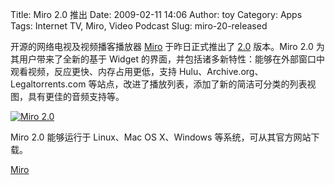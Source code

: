 Title: Miro 2.0 推出
Date: 2009-02-11 14:06
Author: toy
Category: Apps
Tags: Internet TV, Miro, Video Podcast
Slug: miro-20-released

开源的网络电视及视频播客播放器 [Miro](http://linuxtoy.org/search/miro)
于昨日正式推出了
[2.0](http://www.getmiro.com/blog/2009/02/miro-20-is-here/) 版本。Miro
2.0 为其用户带来了全新的基于 Widget
的界面，并包括诸多新特性：能够在外部窗口中观看视频，反应更快、内存占用更低，支持
Hulu、Archive.org、Legaltorrents.com
等站点，改进了播放列表，添加了新的简洁可分类的列表视图，具有更佳的音频支持等。

[![Miro
2.0](http://i.linuxtoy.org/images/2009/02/miro-thumb.png)](http://i.linuxtoy.org/images/2009/02/miro.png)

Miro 2.0 能够运行于 Linux、Mac OS X、Windows
等系统，可从其官方网站下载。

[Miro](http://www.getmiro.com/download/)
